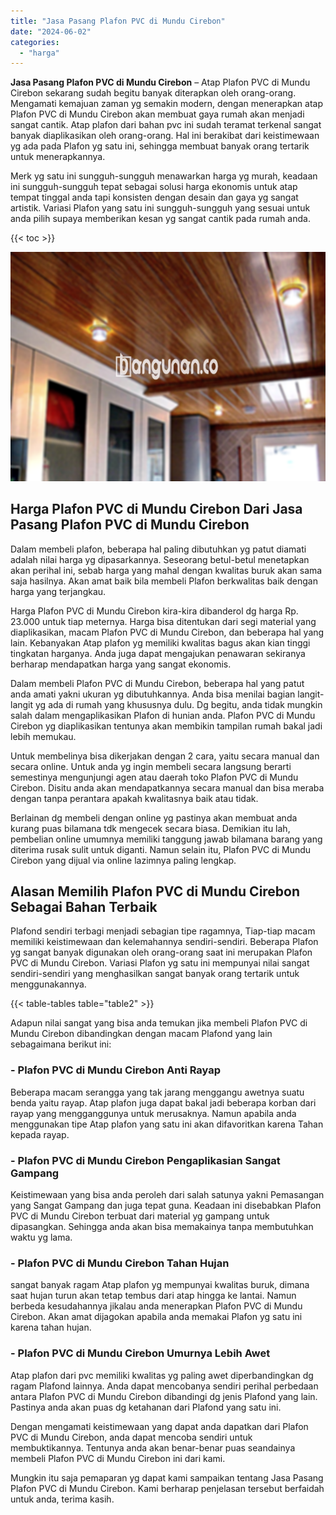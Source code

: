 ```yaml
---
title: "Jasa Pasang Plafon PVC di Mundu Cirebon"
date: "2024-06-02"
categories: 
  - "harga"
---
```


**Jasa Pasang Plafon PVC di Mundu Cirebon** – Atap Plafon PVC di Mundu Cirebon sekarang sudah begitu banyak diterapkan oleh orang-orang. Mengamati kemajuan zaman yg semakin modern, dengan menerapkan atap Plafon PVC di Mundu Cirebon akan membuat gaya rumah akan menjadi sangat cantik. Atap plafon dari bahan pvc ini sudah teramat terkenal sangat banyak diaplikasikan oleh orang-orang. Hal ini berakibat dari keistimewaan yg ada pada Plafon yg satu ini, sehingga membuat banyak orang tertarik untuk menerapkannya.

Merk yg satu ini sungguh-sungguh menawarkan harga yg murah, keadaan ini sungguh-sungguh tepat sebagai solusi harga ekonomis untuk atap tempat tinggal anda tapi konsisten dengan desain dan gaya yg sangat artistik. Variasi Plafon yang satu ini sungguh-sungguh yang sesuai untuk anda pilih supaya memberikan kesan yg sangat cantik pada rumah anda.

{{< toc >}}

![Jasa Pasang Plafon PVC di Mundu Cirebon](/images/flafond-pvc-murah18.png)

## Harga Plafon PVC di Mundu Cirebon Dari Jasa Pasang Plafon PVC di Mundu Cirebon

Dalam membeli plafon, beberapa hal paling dibutuhkan yg patut diamati adalah nilai harga yg dipasarkannya. Seseorang betul-betul menetapkan akan perihal ini, sebab harga yang mahal dengan kwalitas buruk akan sama saja hasilnya. Akan amat baik bila membeli Plafon berkwalitas baik dengan harga yang terjangkau.

Harga Plafon PVC di Mundu Cirebon kira-kira dibanderol dg harga Rp. 23.000 untuk tiap meternya. Harga bisa ditentukan dari segi material yang diaplikasikan, macam Plafon PVC di Mundu Cirebon, dan beberapa hal yang lain. Kebanyakan Atap plafon yg memiliki kwalitas bagus akan kian tinggi tingkatan harganya. Anda juga dapat mengajukan penawaran sekiranya berharap mendapatkan harga yang sangat ekonomis.

Dalam membeli Plafon PVC di Mundu Cirebon, beberapa hal yang patut anda amati yakni ukuran yg dibutuhkannya. Anda bisa menilai bagian langit-langit yg ada di rumah yang khususnya dulu. Dg begitu, anda tidak mungkin salah dalam mengaplikasikan Plafon di hunian anda. Plafon PVC di Mundu Cirebon yg diaplikasikan tentunya akan membikin tampilan rumah bakal jadi lebih memukau.

Untuk membelinya bisa dikerjakan dengan 2 cara, yaitu secara manual dan secara online. Untuk anda yg ingin membeli secara langsung berarti semestinya mengunjungi agen atau daerah toko Plafon PVC di Mundu Cirebon. Disitu anda akan mendapatkannya secara manual dan bisa meraba dengan tanpa perantara apakah kwalitasnya baik atau tidak.

Berlainan dg membeli dengan online yg pastinya akan membuat anda kurang puas bilamana tdk mengecek secara biasa. Demikian itu lah, pembelian online umumnya memiliki tanggung jawab bilamana barang yang diterima rusak sulit untuk diganti. Namun selain itu, Plafon PVC di Mundu Cirebon yang dijual via online lazimnya paling lengkap.

## Alasan Memilih Plafon PVC di Mundu Cirebon Sebagai Bahan Terbaik

Plafond sendiri terbagi menjadi sebagian tipe ragamnya, Tiap-tiap macam memiliki keistimewaan dan kelemahannya sendiri-sendiri. Beberapa Plafon yg sangat banyak digunakan oleh orang-orang saat ini merupakan Plafon PVC di Mundu Cirebon. Variasi Plafon yg satu ini mempunyai nilai sangat sendiri-sendiri yang menghasilkan sangat banyak orang tertarik untuk menggunakannya.

{{< table-tables table="table2" >}}

Adapun nilai sangat yang bisa anda temukan jika membeli Plafon PVC di Mundu Cirebon dibandingkan dengan macam Plafond yang lain sebagaimana berikut ini:

### \- Plafon PVC di Mundu Cirebon Anti Rayap

Beberapa macam serangga yang tak jarang menggangu awetnya suatu benda yaitu rayap. Atap plafon juga dapat bakal jadi beberapa korban dari rayap yang mengganggunya untuk merusaknya. Namun apabila anda menggunakan tipe Atap plafon yang satu ini akan difavoritkan karena Tahan kepada rayap.

### \- Plafon PVC di Mundu Cirebon Pengaplikasian Sangat Gampang

Keistimewaan yang bisa anda peroleh dari salah satunya yakni Pemasangan yang Sangat Gampang dan juga tepat guna. Keadaan ini disebabkan Plafon PVC di Mundu Cirebon terbuat dari material yg gampang untuk dipasangkan. Sehingga anda akan bisa memakainya tanpa membutuhkan waktu yg lama.

### \- Plafon PVC di Mundu Cirebon Tahan Hujan

sangat banyak ragam Atap plafon yg mempunyai kwalitas buruk, dimana saat hujan turun akan tetap tembus dari atap hingga ke lantai. Namun berbeda kesudahannya jikalau anda menerapkan Plafon PVC di Mundu Cirebon. Akan amat dijagokan apabila anda memakai Plafon yg satu ini karena tahan hujan.

### \- Plafon PVC di Mundu Cirebon Umurnya Lebih Awet

Atap plafon dari pvc memiliki kwalitas yg paling awet diperbandingkan dg ragam Plafond lainnya. Anda dapat mencobanya sendiri perihal perbedaan antara Plafon PVC di Mundu Cirebon dibandingi dg jenis Plafond yang lain. Pastinya anda akan puas dg ketahanan dari Plafond yang satu ini.

Dengan mengamati keistimewaan yang dapat anda dapatkan dari Plafon PVC di Mundu Cirebon, anda dapat mencoba sendiri untuk membuktikannya. Tentunya anda akan benar-benar puas seandainya membeli Plafon PVC di Mundu Cirebon ini dari kami.

Mungkin itu saja pemaparan yg dapat kami sampaikan tentang Jasa Pasang Plafon PVC di Mundu Cirebon. Kami berharap penjelasan tersebut berfaidah untuk anda, terima kasih.
